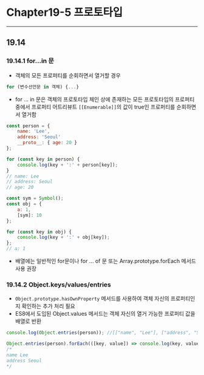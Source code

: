 # Chapter19-5 프로토타입
---

## 19.14

### 19.14.1 for...in 문
- 객체의 모든 프로퍼티를 순회하면서 열거할 경우

```javascript
for (변수선언문 in 객체) {...}
```

- for ... in 문은 객체의 프로토타입 체인 상에 존재하는 모든 프로토타입의 프로퍼티 중에서 프로퍼티 어트리뷰트 `[[Enumerable]]`의 값이 true인 프로퍼티를 순회하면서 열거함

```javascript
const person = {
    name: 'Lee',
    address: 'Seoul'
    __proto__: { age: 20 }
};

for (const key in person) {
    console.log(key + ':' + person[key]);
}
// name: Lee
// address: Seoul
// age: 20
```

```javascript
const sym = Symbol();
const obj = {
    a: 1,
    [sym]: 10
};

for (const key in obj) {
    console.log(key + ':' + obj[key]);
};
// a: 1
```

- 배열에는 일반적인 for문이나 for ... of 문 또는 Array.prototype.forEach 메서드 사용 권장

### 19.14.2 Object.keys/values/entries
- `Object.prototype.hasOwnProperty` 메서드를 사용하여 객체 자신의 프로퍼티인지 확인하는 추가 처리 필요
- ES8에서 도입된 Object.values 메서드는 객체 자신의 열거 가능한 프로퍼티 값을 배열로 반환

```javascript
console.log(Object.entries(person)); //[["name", "Lee"], ["address", "Seoul"]]

Object.entries(person).forEach(([key, value]) => console.log(key, value));
/*
name Lee
address Seoul
*/
```
